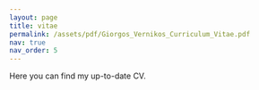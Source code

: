 ```yaml
---
layout: page
title: vitae
permalink: /assets/pdf/Giorgos_Vernikos_Curriculum_Vitae.pdf
nav: true
nav_order: 5
---
```


Here you can find my up-to-date CV.


